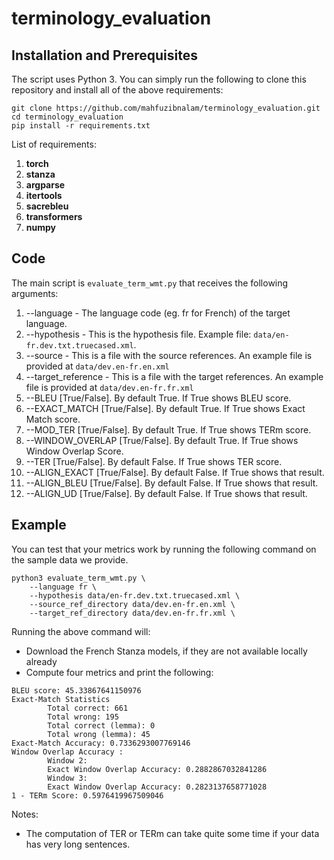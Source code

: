 # terminology_evaluation

## Installation and Prerequisites

The script uses Python 3. You can simply run the following to clone this repository and install all of the above requirements:

~~~
git clone https://github.com/mahfuzibnalam/terminology_evaluation.git
cd terminology_evaluation
pip install -r requirements.txt
~~~

List of requirements:
  1. **torch**
  2. **stanza**
  3. **argparse**
  4. **itertools**
  5. **sacrebleu**
  6. **transformers**
  7. **numpy**

## Code
The main script is `evaluate_term_wmt.py` that receives the following arguments:

  1. --language - The language code (eg. fr for French) of the target language.
  2. --hypothesis - This is the hypothesis file. Example file: `data/en-fr.dev.txt.truecased.xml`.
  3. --source - This is a file with the source references. An example file is provided at `data/dev.en-fr.en.xml`
  4. --target_reference - This is a file with the target references. An example file is provided at `data/dev.en-fr.fr.xml`
  5. --BLEU [True/False]. By default True. If True shows BLEU score.
  6. --EXACT_MATCH [True/False]. By default True. If True shows Exact Match score.
  7. --MOD_TER [True/False]. By default True. If True shows TERm score.
  8. --WINDOW_OVERLAP [True/False]. By default True. If True shows Window Overlap Score.
  9. --TER [True/False]. By default False. If True shows TER score.
  10. --ALIGN_EXACT [True/False]. By default False. If True shows that result.
  11. --ALIGN_BLEU [True/False]. By default False. If True shows that result.
  12. --ALIGN_UD [True/False]. By default False. If True shows that result.
  

## Example
You can test that your metrics work by running the following command on the sample data we provide.
~~~
python3 evaluate_term_wmt.py \
    --language fr \
    --hypothesis data/en-fr.dev.txt.truecased.xml \
    --source_ref_directory data/dev.en-fr.en.xml \
    --target_ref_directory data/dev.en-fr.fr.xml \
~~~
Running the above command will:
* Download the French Stanza models, if they are not available locally already
* Compute four metrics and print the following:
~~~
BLEU score: 45.33867641150976
Exact-Match Statistics
        Total correct: 661
        Total wrong: 195
        Total correct (lemma): 0
        Total wrong (lemma): 45
Exact-Match Accuracy: 0.7336293007769146
Window Overlap Accuracy :
        Window 2:
        Exact Window Overlap Accuracy: 0.2882867032841286
        Window 3:
        Exact Window Overlap Accuracy: 0.2823137658771028
1 - TERm Score: 0.5976419967509046

~~~

Notes: 
* The computation of TER or TERm can take quite some time if your data has very long sentences.
